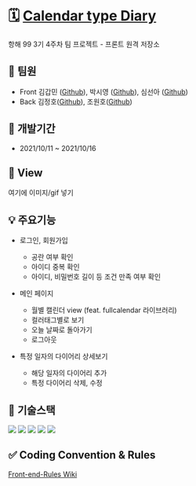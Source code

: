# 🗓 [Calendar type Diary](http://calendar-type-diary.shop.s3-website.ap-northeast-2.amazonaws.com/)
항해 99 3기 4주차 팀 프로젝트 - 프론트 원격 저장소

## 👥 팀원 
- Front 김갑민 ([Github](https://github.com/gabmin)), 박시영 ([Github](https://github.com/larisms)), 심선아 ([Github](https://github.com/jjubbu))
- Back 김정호([Github](https://github.com/jeangho293)), 조원호([Github](https://github.com/Joe-wonho))

## 📆 개발기간
- 2021/10/11 ~ 2021/10/16

## 👀 View

여기에 이미지/gif 넣기
## 💡 주요기능
- 로그인, 회원가입 
    - 공란 여부 확인
    - 아이디 중복 확인
    - 아이디, 비밀번호 길이 등 조건 만족 여부 확인

- 메인 페이지
    - 월별 캘린더 view (feat. fullcalendar 라이브러리)
    - 컬러태그별로 보기
    - 오늘 날짜로 돌아가기
    - 로그아웃

- 특정 일자의 다이어리 상세보기
    - 해당 일자의 다이어리 추가
    - 특정 다이어리 삭제, 수정

## 🔌 기술스택

<img src='https://img.shields.io/badge/React-v17.0.2-61DAFB?logo=React'/>
<img src='https://img.shields.io/badge/Redux-v7.2.5-764ABC?logo=Redux'/>
<img src='https://img.shields.io/badge/React Router-v5.3.0-CA4245?logo=React Router'/>
<img src='https://img.shields.io/badge/styled components-v5.3.0-DB7093?logo=styled components'/>
<img src='https://img.shields.io/badge/Immer-v5.3.0-00E7C3?logo=Immer'/>

## ✅ Coding Convention & Rules
[Front-end-Rules Wiki](https://github.com/jjubbu/Calendar-Diary-Front/wiki/Front-end-Rules)



